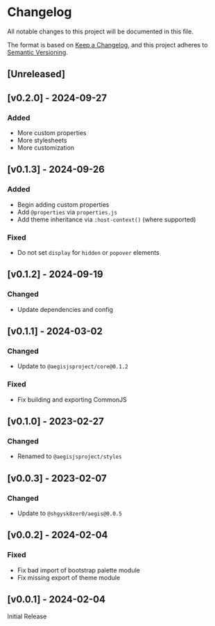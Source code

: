 <!-- markdownlint-disable -->
# Changelog
All notable changes to this project will be documented in this file.

The format is based on [Keep a Changelog](https://keepachangelog.com/en/1.0.0/),
and this project adheres to [Semantic Versioning](https://semver.org/spec/v2.0.0.html).

## [Unreleased]

## [v0.2.0] - 2024-09-27

### Added
- More custom properties
- More stylesheets
- More customization

## [v0.1.3] - 2024-09-26

### Added
- Begin adding custom properties
- Add `@properties` via `properties.js`
- Add theme inheritance via `:host-context()` (where supported)

### Fixed
- Do not set `display` for `hidden` or `popover` elements

## [v0.1.2] - 2024-09-19

### Changed
- Update dependencies and config

## [v0.1.1] - 2024-03-02

### Changed
- Update to `@aegisjsproject/core@0.1.2`

### Fixed
- Fix building and exporting CommonJS

## [v0.1.0] - 2023-02-27

### Changed
- Renamed to `@aegisjsproject/styles`

## [v0.0.3] - 2023-02-07

### Changed
- Update to `@shgysk8zer0/aegis@0.0.5`

## [v0.0.2] - 2024-02-04

### Fixed
- Fix bad import of bootstrap palette module
- Fix missing export of theme module

## [v0.0.1] - 2024-02-04

Initial Release
